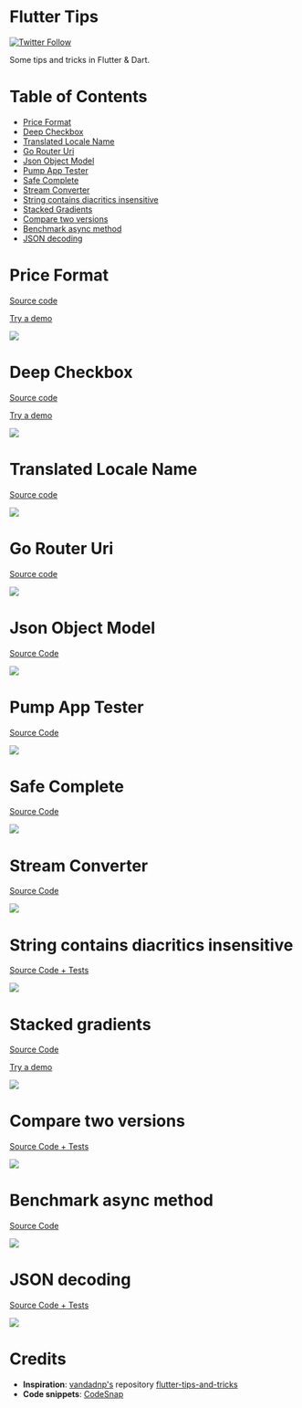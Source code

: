 # Flutter Tips

[![Twitter Follow](https://img.shields.io/twitter/follow/TesteurManiak?style=social)](https://twitter.com/TesteurManiak)

Some tips and tricks in Flutter & Dart.

# Table of Contents

* [Price Format](#price-format)
* [Deep Checkbox](#deep-checkbox)
* [Translated Locale Name](#translated-locale-name)
* [Go Router Uri](#go-router-uri)
* [Json Object Model](#json-object-model)
* [Pump App Tester](#pump-app-tester)
* [Safe Complete](#safe-complete)
* [Stream Converter](#stream-converter)
* [String contains diacritics insensitive](#string-contains-diacritics-insensitive)
* [Stacked Gradients](#stacked-gradients)
* [Compare two versions](#compare-two-versions)
* [Benchmark async method](#benchmark-async-method)
* [JSON decoding](#json-decoding)

# Price Format

[Source code](source/price_format.dart)

[Try a demo](https://dartpad.dev/?id=db6fd485e310437f816bb0d32635803c)

![](images/price_format.png)

# Deep Checkbox

[Source code](source/deep_checkbox.dart)

[Try a demo](https://dartpad.dev/?id=ae8fcb79313fecd4117c83aea43dae5c)

![](images/deep_checkbox.gif)

# Translated Locale Name

[Source code](source/translated_locale_name.dart)

![](images/translated_locale_name.png)

# Go Router Uri

[Source code](source/go_router_uri.dart)

![](images/go_router_uri.png)

# Json Object Model

[Source Code](source/json_object_model.dart)

![](images/json_object_model.png)

# Pump App Tester

[Source Code](source/pump_app_tester.dart)

![](images/pump_app_tester.png)

# Safe Complete

[Source Code](source/safe_complete.dart)

![](images/safe_complete.png)

# Stream Converter

[Source Code](source/stream_converter.dart)

![](images/stream_converter.png)

# String contains diacritics insensitive

[Source Code + Tests](source/contains_no_diacritics.dart)

![](images/contains_no_diacritics.png)

# Stacked gradients

[Source Code](source/stacked_gradients.dart)

[Try a demo](https://dartpad.dev/?id=0164591f591b08e52c6785307e52fd4f)

![](images/stacked_gradients.png)

# Compare two versions

[Source Code + Tests](source/is_version_greater_than.dart)

![](images/is_version_greater_than.png)

# Benchmark async method

[Source Code](source/benchmark_async.dart)

![](images/benchmark_async.png)

# JSON decoding

[Source Code + Tests](source/json_try_decode.dart)

![](images/json_try_decode.png)

# Credits

* **Inspiration**: [vandadnp's](https://github.com/vandadnp) repository [flutter-tips-and-tricks](https://github.com/vandadnp/flutter-tips-and-tricks)
* **Code snippets**: [CodeSnap](https://marketplace.visualstudio.com/items?itemName=adpyke.codesnap)
